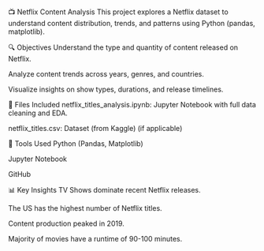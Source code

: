 📺 Netflix Content Analysis
This project explores a Netflix dataset to understand content distribution, trends, and patterns using Python (pandas, matplotlib).

🔍 Objectives
Understand the type and quantity of content released on Netflix.

Analyze content trends across years, genres, and countries.

Visualize insights on show types, durations, and release timelines.

📁 Files Included
netflix_titles_analysis.ipynb: Jupyter Notebook with full data cleaning and EDA.

netflix_titles.csv: Dataset (from Kaggle) (if applicable)

🧰 Tools Used
Python (Pandas, Matplotlib)

Jupyter Notebook

GitHub

📊 Key Insights
TV Shows dominate recent Netflix releases.

The US has the highest number of Netflix titles.

Content production peaked in 2019.

Majority of movies have a runtime of 90-100 minutes.
